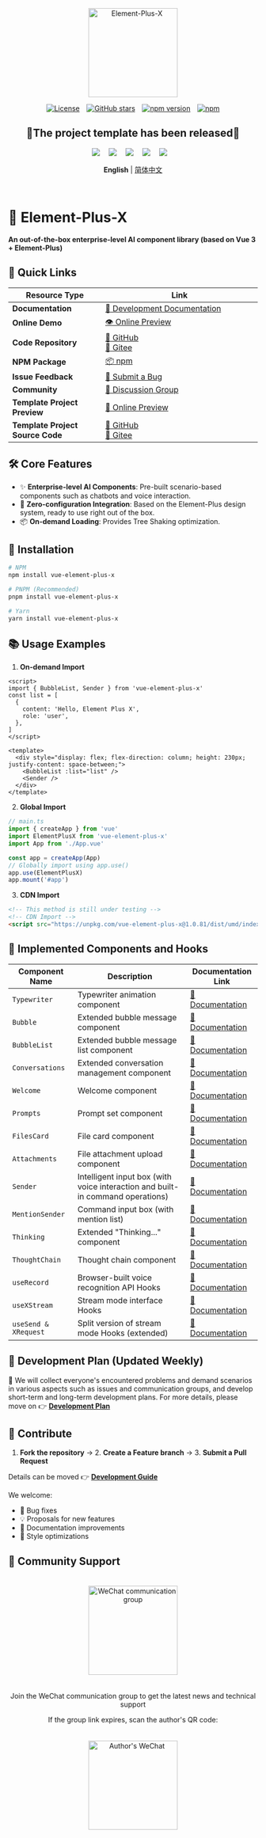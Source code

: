 <div align="center">
  <a href="https://element-plus-x.com">
    <img src="https://cdn.element-plus-x.com/element-plus-x.png" alt="Element-Plus-X" width="180" class="logo" />
  </a>
</div>

<div align="center">

  [![License](https://img.shields.io/badge/license-MIT-blue)](https://github.com/HeJiaYue520/Element-Plus-X/blob/main/LICENSE)&emsp;[![GitHub stars](https://img.shields.io/github/stars/HeJiaYue520/Element-Plus-X)](https://github.com/HeJiaYue520/Element-Plus-X)&emsp;[![npm version](https://img.shields.io/npm/v/vue-element-plus-x)](https://www.npmjs.com/package/vue-element-plus-x)&emsp;[![npm](https://img.shields.io/npm/dm/vue-element-plus-x.svg)](https://www.npmjs.com/package/vue-element-plus-x)

</div>

<div align="center">
<h2>💖The project template has been released💖</h2>
<img src="https://cdn.element-plus-x.com/chat/1.webp" />&emsp;
<img src="https://cdn.element-plus-x.com/demo.webp" calss="element-plus-x-bubble" />&emsp;
<img src="https://cdn.element-plus-x.com/demo1.webp" calss="element-plus-x-bubble" />&emsp;
<img src="https://cdn.element-plus-x.com/demo3.webp" calss="element-plus-x-bubble" />&emsp;
<img src="https://cdn.element-plus-x.com/demo4.webp" calss="element-plus-x-bubble" />&emsp;
</div>

<div align="center">

 **English** | [简体中文](./README.md)

</div>&emsp;

# 🚀 Element-Plus-X
**An out-of-the-box enterprise-level AI component library (based on Vue 3 + Element-Plus)**

## 📢 Quick Links
| Resource Type         | <div style="width: 300px;">Link</div>    |
|-----------------------|-----------------------------------------------|
| **Documentation**     | [📖 Development Documentation](https://element-plus-x.com)  |
| **Online Demo**       | [👁️ Online Preview](https://v.element-plus-x.com)                         |
| **Code Repository**   | [🐙 GitHub](https://github.com/element-plus-x/Element-Plus-X) <br> [🚠 Gitee](https://gitee.com/he-jiayue/element-plus-x)           |
| **NPM Package**       | [📦 npm](https://www.npmjs.com/package/vue-element-plus-x)           |
| **Issue Feedback**    | [🐛 Submit a Bug](https://github.com/element-plus-x/Element-Plus-X/issues)  |
| **Community**      | [🐒 Discussion Group](https://github.com/element-plus-x/Element-Plus-X?tab=readme-ov-file#-%E7%A4%BE%E5%8C%BA%E6%94%AF%E6%8C%81)  |
| **Template Project Preview** |  [👀 Online Preview](https://chat.element-plus-x.com/)                       |
| **Template Project Source Code** | [🐙 GitHub](https://github.com/HeJiaYue520/ruoyi-element-ai) <br> [🚠 Gitee](https://gitee.com/he-jiayue/ruoyi-element-ai)  |

## 🛠️ Core Features
- ✨ **Enterprise-level AI Components**: Pre-built scenario-based components such as chatbots and voice interaction.
- 🚀 **Zero-configuration Integration**: Based on the Element-Plus design system, ready to use right out of the box.
- 📦 **On-demand Loading**: Provides Tree Shaking optimization.

## 🔎 Installation
```bash
# NPM
npm install vue-element-plus-x

# PNPM (Recommended)
pnpm install vue-element-plus-x

# Yarn
yarn install vue-element-plus-x

```

## 📚 Usage Examples

1. **On-demand Import**

```vue
<script>
import { BubbleList, Sender } from 'vue-element-plus-x'
const list = [
  {
    content: 'Hello, Element Plus X',
    role: 'user',
  },
]
</script>

<template>
  <div style="display: flex; flex-direction: column; height: 230px; justify-content: space-between;">
    <BubbleList :list="list" />
    <Sender />
  </div>
</template>
```

2. **Global Import**

```ts
// main.ts
import { createApp } from 'vue'
import ElementPlusX from 'vue-element-plus-x'
import App from './App.vue'

const app = createApp(App)
// Globally import using app.use()
app.use(ElementPlusX)
app.mount('#app')
```

3. **CDN Import**
```html
<!-- This method is still under testing -->
<!-- CDN Import -->
<script src="https://unpkg.com/vue-element-plus-x@1.0.81/dist/umd/index.js"></script>
```

## 🌟 Implemented Components and Hooks

| Component Name       | Description                     | Documentation Link               |
| ------------ | ------------------------ | ---------------------- |
| `Typewriter` | Typewriter animation component             | [📄 Documentation](https://element-plus-x.com/components/typewriter/) |
| `Bubble`     | Extended bubble message component        | [📄 Documentation](https://element-plus-x.com/components/bubble/) |
| `BubbleList` | Extended bubble message list component        | [📄 Documentation](https://element-plus-x.com/components/bubbleList/) |
| `Conversations` | Extended conversation management component        | [📄 Documentation](https://element-plus-x.com/components/conversations/) |
| `Welcome`    | Welcome component           | [📄 Documentation](https://element-plus-x.com/components/welcome/) |
| `Prompts`    | Prompt set component           | [📄 Documentation](https://element-plus-x.com/components/prompts/) |  <!-- 修正了原表格中Prompts后的多余空格 -->
| `FilesCard`       | File card component          | [📄 Documentation](https://element-plus-x.com/components/filesCard/) |
| `Attachments`       | File attachment upload component          | [📄 Documentation](https://element-plus-x.com/components/attachments/) |
| `Sender`     | Intelligent input box (with voice interaction and built-in command operations) | [📄 Documentation](https://element-plus-x.com/components/sender/) |
| `MentionSender`     | Command input box (with mention list) | [📄 Documentation](https://element-plus-x.com/components/mentionSender/) |
| `Thinking`      | Extended "Thinking..." component  | [📄 Documentation](https://element-plus-x.com/components/thinking/) |
| `ThoughtChain` | Thought chain component             | [📄 Documentation](https://element-plus-x.com/components/thoughtChain/) |
| `useRecord` | Browser-built voice recognition API Hooks   | [📄 Documentation](https://element-plus-x.com/components/useRecord/) |
| `useXStream` | Stream mode interface Hooks | [📄 Documentation](https://element-plus-x.com/components/useXStream/) |
| `useSend & XRequest` | Split version of stream mode Hooks (extended)  | [📄 Documentation](https://element-plus-x.com/components/useSend/) |

## 🎯 Development Plan (Updated Weekly)

🎀 We will collect everyone's encountered problems and demand scenarios in various aspects such as issues and communication groups, and develop short-term and long-term development plans. For more details, please move on 👉 **[Development Plan]( https://element-plus-x.com/roadmap.html)**

## 🤝 Contribute

1. **Fork the repository** → 2. **Create a Feature branch** → 3. **Submit a Pull Request**

Details can be moved 👉 **[Development Guide](https://element-plus-x.com/guide/develop.html)**

We welcome:

- 🐛 Bug fixes
- 💡 Proposals for new features
- 📝 Documentation improvements
- 🎨 Style optimizations

## 👥 Community Support
<div align="center">
<img src="https://cdn.element-plus-x.com/vx-2025-06-16.png" alt="WeChat communication group" width="180" style="margin: 20px;" />
<p>Join the WeChat communication group to get the latest news and technical support</p>

<p>If the group link expires, scan the author's QR code:</p>
<img src="https://cdn.element-plus-x.com/element-plus-x-author-vx.png" alt="Author's WeChat" width="180" style="margin: 20px;" />
</div>
